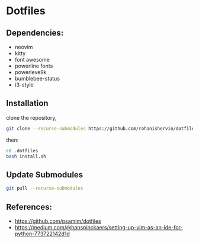 # Dotfiles

## Dependencies:
 - neovim
 - kitty
 - font awesome 
 - powerline fonts
 - powerleve9k
 - bumblebee-status
 - i3-style

## Installation
clone the repository, 
```bash
git clone --recurse-submodules https://github.com/rohanishervin/dotfiles.git ~/.dotfiles
```


then:

```bash
cd .dotfiles
bash install.sh
```

## Update Submodules
```bash
git pull --recurse-submodules
```

## References:
 - https://github.com/psamim/dotfiles
 - https://medium.com/@hanspinckaers/setting-up-vim-as-an-ide-for-python-773722142d1d
